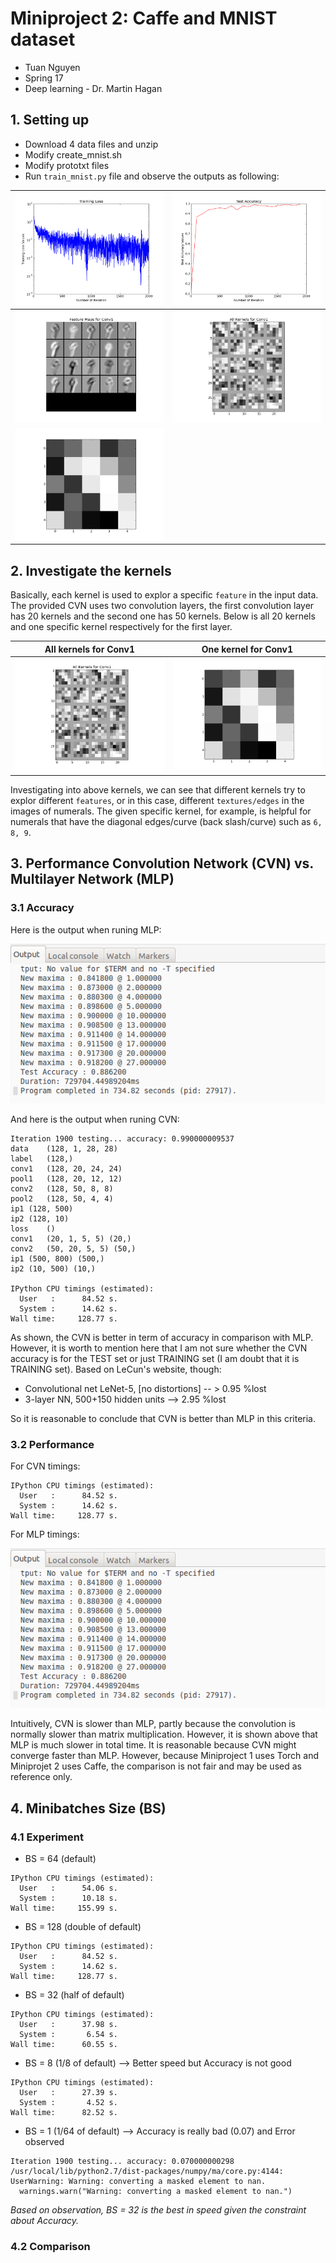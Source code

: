 # Miniproject 2: Caffe and MNIST dataset
* Tuan Nguyen
* Spring 17
* Deep learning - Dr. Martin Hagan

## 1. Setting up
* Download 4 data files and unzip
* Modify create_mnist.sh
* Modify prototxt files
* Run `train_mnist.py` file and observe the outputs as following:

<img src="figure_1.png" width=300/>|<img src="figure_2.png" width=300/>
:---------------------------------:|:---------------------------------:
<img src="figure_3.png" width=300/>|<img src="figure_4.png" width=300/>
<img src="figure_5.png" width=300/>|

## 2. Investigate the kernels

Basically, each kernel is used to explor a specific `feature` in the input data. The provided CVN uses two convolution layers, the first convolution layer has 20 kernels and the second one has 50 kernels. Below is all 20 kernels and one specific kernel respectively for the first layer.

All kernels for Conv1 | One kernel for Conv1
:---------------------------------:|:---------------------------------:
<img src="figure_4.png" width=500/>|<img src="figure_5.png" width=500/>

Investigating into above kernels, we can see that different kernels try to explor different `features`, or in this case, different `textures/edges` in the images of numerals. The given specific kernel, for example, is helpful for numerals that have the diagonal edges/curve (back slash/curve) such as `6, 8, 9`. 

## 3. Performance Convolution Network (CVN) vs. Multilayer Network (MLP)
### 3.1 Accuracy
Here is the output when runing MLP:

![mlp_out](../prj1/gpu_screen.png)

And here is the output when runing CVN:

```
Iteration 1900 testing... accuracy: 0.990000009537
data	(128, 1, 28, 28)
label	(128,)
conv1	(128, 20, 24, 24)
pool1	(128, 20, 12, 12)
conv2	(128, 50, 8, 8)
pool2	(128, 50, 4, 4)
ip1	(128, 500)
ip2	(128, 10)
loss	()
conv1	(20, 1, 5, 5) (20,)
conv2	(50, 20, 5, 5) (50,)
ip1	(500, 800) (500,)
ip2	(10, 500) (10,)

IPython CPU timings (estimated):
  User   :      84.52 s.
  System :      14.62 s.
Wall time:     128.77 s.
```
As shown, the CVN is better in term of accuracy in comparison with MLP. However, it is worth to mention here that I am not sure whether the CVN accuracy is for the TEST set or just TRAINING set (I am doubt that it is TRAINING set). Based on LeCun's website, though:
* Convolutional net LeNet-5, [no distortions]	-- > 0.95 %lost	
* 3-layer NN, 500+150 hidden units	-->	2.95 %lost

So it is reasonable to conclude that CVN is better than MLP in this criteria.

### 3.2 Performance

For CVN timings:

```
IPython CPU timings (estimated):
  User   :      84.52 s.
  System :      14.62 s.
Wall time:     128.77 s.
```

For MLP timings:

![mlp_out](../prj1/gpu_screen.png)

Intuitively, CVN is slower than MLP, partly because the convolution is normally slower than matrix multiplication. However, it is shown above that MLP is much slower in total time. It is reasonable because CVN might converge faster than MLP. However, because Miniproject 1 uses Torch and Miniprojet 2 uses Caffe, the comparison is not fair and may be used as reference only.

## 4. Minibatches Size (BS)
### 4.1 Experiment
* BS = 64 (default)

```
IPython CPU timings (estimated):
  User   :      54.06 s.
  System :      10.18 s.
Wall time:     155.99 s.
```
*  BS = 128 (double of default) 

```
IPython CPU timings (estimated):
  User   :      84.52 s.
  System :      14.62 s.
Wall time:     128.77 s.
```

* BS = 32 (half of default)

```
IPython CPU timings (estimated):
  User   :      37.98 s.
  System :       6.54 s.
Wall time:      60.55 s.
```

* BS = 8 (1/8 of default) --> Better speed but Accuracy is not good 

```
IPython CPU timings (estimated):
  User   :      27.39 s.
  System :       4.52 s.
Wall time:      82.52 s.
```

*  BS = 1 (1/64 of default) --> Accuracy is really bad (0.07) and Error observed

```
Iteration 1900 testing... accuracy: 0.070000000298
/usr/local/lib/python2.7/dist-packages/numpy/ma/core.py:4144: UserWarning: Warning: converting a masked element to nan.
  warnings.warn("Warning: converting a masked element to nan.")
```

*Based on observation, BS = 32 is the best in speed given the constraint about Accuracy.*

### 4.2 Comparison
